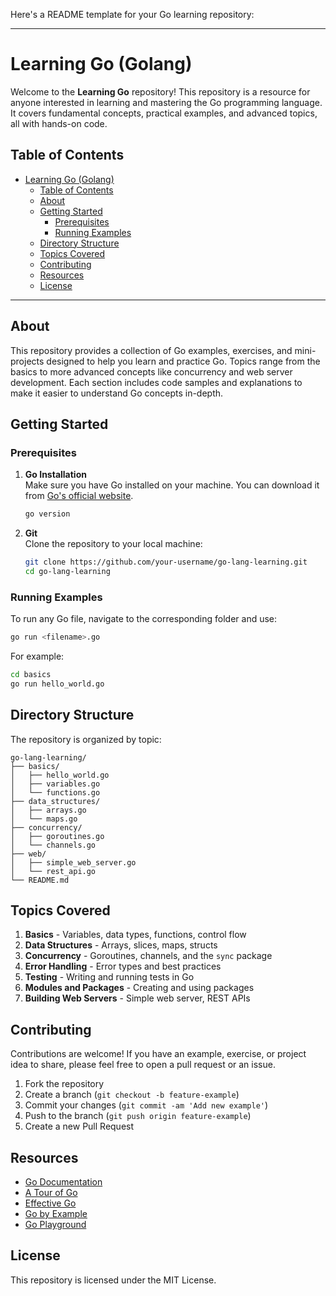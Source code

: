Here's a README template for your Go learning repository:

---

# Learning Go (Golang)

Welcome to the **Learning Go** repository! This repository is a resource for anyone interested in learning and mastering the Go programming language. It covers fundamental concepts, practical examples, and advanced topics, all with hands-on code.

## Table of Contents
- [Learning Go (Golang)](#learning-go-golang)
  - [Table of Contents](#table-of-contents)
  - [About](#about)
  - [Getting Started](#getting-started)
    - [Prerequisites](#prerequisites)
    - [Running Examples](#running-examples)
  - [Directory Structure](#directory-structure)
  - [Topics Covered](#topics-covered)
  - [Contributing](#contributing)
  - [Resources](#resources)
  - [License](#license)

---

## About

This repository provides a collection of Go examples, exercises, and mini-projects designed to help you learn and practice Go. Topics range from the basics to more advanced concepts like concurrency and web server development. Each section includes code samples and explanations to make it easier to understand Go concepts in-depth.

## Getting Started

### Prerequisites

1. **Go Installation**  
   Make sure you have Go installed on your machine. You can download it from [Go's official website](https://golang.org/dl/).

   ```bash
   go version
   ```

2. **Git**  
   Clone the repository to your local machine:

   ```bash
   git clone https://github.com/your-username/go-lang-learning.git
   cd go-lang-learning
   ```

### Running Examples

To run any Go file, navigate to the corresponding folder and use:

```bash
go run <filename>.go
```

For example:

```bash
cd basics
go run hello_world.go
```

## Directory Structure

The repository is organized by topic:

```
go-lang-learning/
├── basics/
│   ├── hello_world.go
│   ├── variables.go
│   └── functions.go
├── data_structures/
│   ├── arrays.go
│   └── maps.go
├── concurrency/
│   ├── goroutines.go
│   └── channels.go
├── web/
│   ├── simple_web_server.go
│   └── rest_api.go
└── README.md
```

## Topics Covered

1. **Basics** - Variables, data types, functions, control flow
2. **Data Structures** - Arrays, slices, maps, structs
3. **Concurrency** - Goroutines, channels, and the `sync` package
4. **Error Handling** - Error types and best practices
5. **Testing** - Writing and running tests in Go
6. **Modules and Packages** - Creating and using packages
7. **Building Web Servers** - Simple web server, REST APIs

## Contributing

Contributions are welcome! If you have an example, exercise, or project idea to share, please feel free to open a pull request or an issue.

1. Fork the repository
2. Create a branch (`git checkout -b feature-example`)
3. Commit your changes (`git commit -am 'Add new example'`)
4. Push to the branch (`git push origin feature-example`)
5. Create a new Pull Request

## Resources

- [Go Documentation](https://golang.org/doc/)
- [A Tour of Go](https://tour.golang.org/)
- [Effective Go](https://golang.org/doc/effective_go.html)
- [Go by Example](https://gobyexample.com/)
- [Go Playground](https://play.golang.org/)

## License

This repository is licensed under the MIT License.